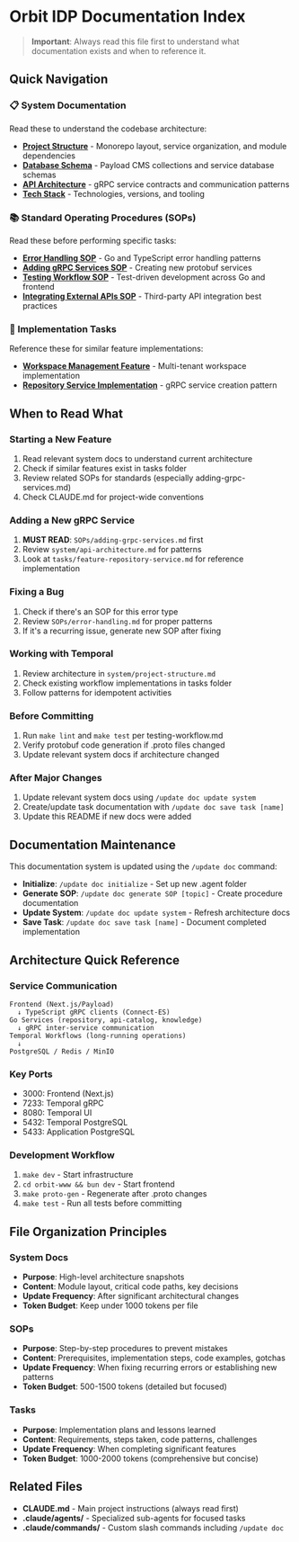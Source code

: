 # Orbit IDP Documentation Index

> **Important**: Always read this file first to understand what documentation exists and when to reference it.

## Quick Navigation

### 📋 System Documentation
Read these to understand the codebase architecture:

- **[Project Structure](system/project-structure.md)** - Monorepo layout, service organization, and module dependencies
- **[Database Schema](system/database-schema.md)** - Payload CMS collections and service database schemas
- **[API Architecture](system/api-architecture.md)** - gRPC service contracts and communication patterns
- **[Tech Stack](system/tech-stack.md)** - Technologies, versions, and tooling

### 📚 Standard Operating Procedures (SOPs)
Read these before performing specific tasks:

- **[Error Handling SOP](SOPs/error-handling.md)** - Go and TypeScript error handling patterns
- **[Adding gRPC Services SOP](SOPs/adding-grpc-services.md)** - Creating new protobuf services
- **[Testing Workflow SOP](SOPs/testing-workflow.md)** - Test-driven development across Go and frontend
- **[Integrating External APIs SOP](SOPs/integrating-apis.md)** - Third-party API integration best practices

### 🎯 Implementation Tasks
Reference these for similar feature implementations:

- **[Workspace Management Feature](tasks/feature-workspace-management.md)** - Multi-tenant workspace implementation
- **[Repository Service Implementation](tasks/feature-repository-service.md)** - gRPC service creation pattern

## When to Read What

### Starting a New Feature
1. Read relevant system docs to understand current architecture
2. Check if similar features exist in tasks folder
3. Review related SOPs for standards (especially adding-grpc-services.md)
4. Check CLAUDE.md for project-wide conventions

### Adding a New gRPC Service
1. **MUST READ**: `SOPs/adding-grpc-services.md` first
2. Review `system/api-architecture.md` for patterns
3. Look at `tasks/feature-repository-service.md` for reference implementation

### Fixing a Bug
1. Check if there's an SOP for this error type
2. Review `SOPs/error-handling.md` for proper patterns
3. If it's a recurring issue, generate new SOP after fixing

### Working with Temporal
1. Review architecture in `system/project-structure.md`
2. Check existing workflow implementations in tasks folder
3. Follow patterns for idempotent activities

### Before Committing
1. Run `make lint` and `make test` per testing-workflow.md
2. Verify protobuf code generation if .proto files changed
3. Update relevant system docs if architecture changed

### After Major Changes
1. Update relevant system docs using `/update doc update system`
2. Create/update task documentation with `/update doc save task [name]`
3. Update this README if new docs were added

## Documentation Maintenance

This documentation system is updated using the `/update doc` command:
- **Initialize**: `/update doc initialize` - Set up new .agent folder
- **Generate SOP**: `/update doc generate SOP [topic]` - Create procedure documentation
- **Update System**: `/update doc update system` - Refresh architecture docs
- **Save Task**: `/update doc save task [name]` - Document completed implementation

## Architecture Quick Reference

### Service Communication
```
Frontend (Next.js/Payload)
  ↓ TypeScript gRPC clients (Connect-ES)
Go Services (repository, api-catalog, knowledge)
  ↓ gRPC inter-service communication
Temporal Workflows (long-running operations)
  ↓
PostgreSQL / Redis / MinIO
```

### Key Ports
- 3000: Frontend (Next.js)
- 7233: Temporal gRPC
- 8080: Temporal UI
- 5432: Temporal PostgreSQL
- 5433: Application PostgreSQL

### Development Workflow
1. `make dev` - Start infrastructure
2. `cd orbit-www && bun dev` - Start frontend
3. `make proto-gen` - Regenerate after .proto changes
4. `make test` - Run all tests before committing

## File Organization Principles

### System Docs
- **Purpose**: High-level architecture snapshots
- **Content**: Module layout, critical code paths, key decisions
- **Update Frequency**: After significant architectural changes
- **Token Budget**: Keep under 1000 tokens per file

### SOPs
- **Purpose**: Step-by-step procedures to prevent mistakes
- **Content**: Prerequisites, implementation steps, code examples, gotchas
- **Update Frequency**: When fixing recurring errors or establishing new patterns
- **Token Budget**: 500-1500 tokens (detailed but focused)

### Tasks
- **Purpose**: Implementation plans and lessons learned
- **Content**: Requirements, steps taken, code patterns, challenges
- **Update Frequency**: When completing significant features
- **Token Budget**: 1000-2000 tokens (comprehensive but concise)

## Related Files
- **CLAUDE.md** - Main project instructions (always read first)
- **.claude/agents/** - Specialized sub-agents for focused tasks
- **.claude/commands/** - Custom slash commands including `/update doc`
